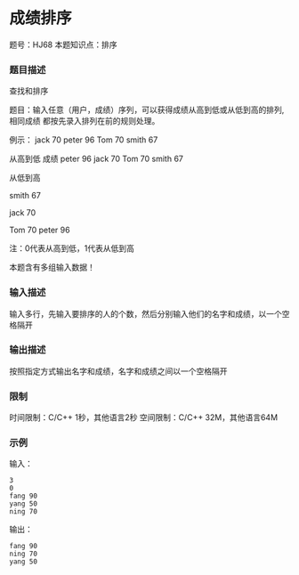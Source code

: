 # 成绩排序

题号：HJ68
本题知识点：排序

### 题目描述

查找和排序

题目：输入任意（用户，成绩）序列，可以获得成绩从高到低或从低到高的排列,相同成绩
都按先录入排列在前的规则处理。

例示：
jack      70
peter     96
Tom       70
smith     67

从高到低  成绩
peter     96
jack      70
Tom       70
smith     67

从低到高

smith     67

jack      70

Tom       70
peter     96

注：0代表从高到低，1代表从低到高

本题含有多组输入数据！

### 输入描述

输入多行，先输入要排序的人的个数，然后分别输入他们的名字和成绩，以一个空格隔开

### 输出描述

按照指定方式输出名字和成绩，名字和成绩之间以一个空格隔开

### 限制

时间限制：C/C++ 1秒，其他语言2秒 
空间限制：C/C++ 32M，其他语言64M

### 示例

输入：
```
3
0
fang 90
yang 50
ning 70
```

输出：
```
fang 90
ning 70
yang 50
```